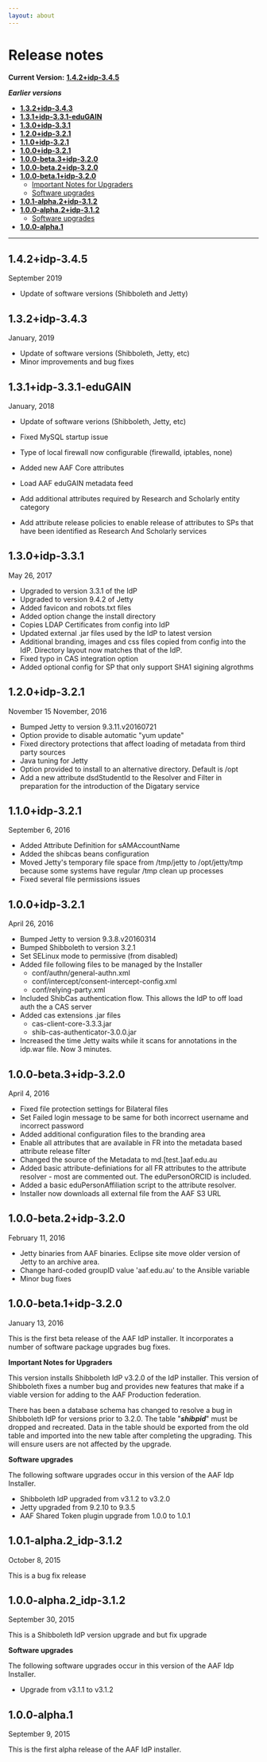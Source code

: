 ```yaml
---
layout: about
---
```


# Release notes

**Current Version:** [**1.4.2+idp-3.4.5**](#1.4.2)

***Earlier versions***
- [**1.3.2+idp-3.4.3**](#1.3.2)
- [**1.3.1+idp-3.3.1-eduGAIN**](#1.3.1)
- [**1.3.0+idp-3.3.1**](#1.3.0)
- [**1.2.0+idp-3.2.1**](#1.2.0)
- [**1.1.0+idp-3.2.1**](#1.1.0)
- [**1.0.0+idp-3.2.1**](#1.0.0)
- [**1.0.0-beta.3+idp-3.2.0**](#1.0.0-beta.3)
- [**1.0.0-beta.2+idp-3.2.0**](#1.0.0-beta.2)
- [**1.0.0-beta.1+idp-3.2.0**](#1.0.0-beta.1)
  - [Important Notes for Upgraders](#1.0.0-beta-notes)
  - [Software upgrades](#1.1.0-beta-software)
- [**1.0.1-alpha.2+idp-3.1.2**](1.0.1-alpha.2)
- [**1.0.0-alpha.2+idp-3.1.2**](1.0.0-alpha.2)
  - [Software upgrades](#1.0.0-alpha.2-software)
- [**1.0.0-alpha.1**](1.0.0-alpha.1)

----------

## <a name="1.4.2"></a>1.4.2+idp-3.4.5 ##

September 2019

- Update of software versions (Shibboleth and Jetty)

## <a name="1.3.2"></a>1.3.2+idp-3.4.3 ##

January, 2019

- Update of software versions (Shibboleth, Jetty, etc)
- Minor improvements and bug fixes

## <a name="1.3.1"></a>1.3.1+idp-3.3.1-eduGAIN ##

January, 2018

- Update of software verions (Shibboleth, Jetty, etc)
- Fixed MySQL startup issue
- Type of local firewall now configurable (firewalld, iptables, none)
- Added new AAF Core attributes

- Load AAF eduGAIN metadata feed
- Add additional attributes required by Research and Scholarly entity category
- Add attribute release policies to enable release of attributes to SPs that have
been identified as Research And Scholarly services

## <a name="1.3.0"></a>1.3.0+idp-3.3.1 ##

May 26, 2017

- Upgraded to version 3.3.1 of the IdP
- Upgraded to version 9.4.2 of Jetty
- Added favicon and robots.txt files
- Added option change the install directory
- Copies LDAP Certificates from config into IdP
- Updated external .jar files used by the IdP to latest version
- Additional branding, images and css files copied from config into the IdP. Directory layout now matches that of the IdP.
- Fixed typo in CAS integration option
- Added optional config for SP that only support SHA1 sigining algrothms


## <a name="1.2.0"></a>1.2.0+idp-3.2.1 ##

November 15 November, 2016

- Bumped Jetty to version 9.3.11.v20160721
- Option provide to disable automatic "yum update"
- Fixed directory protections that affect loading of metadata from third party sources
- Java tuning for Jetty
- Option provided to install to an alternative directory. Default is /opt
- Add a new attribute dsdStudentId to the Resolver and Filter in preparation for the introduction of the Digatary service

## <a name="1.1.0"></a>1.1.0+idp-3.2.1 ##

September 6, 2016

- Added Attribute Definition for sAMAccountName
- Added the shibcas beans configuration
- Moved Jetty's temporary file space from /tmp/jetty to /opt/jetty/tmp because some systems have regular /tmp clean up processes
- Fixed several file permissions issues


## <a name="1.0.0"></a>1.0.0+idp-3.2.1 ##

April 26, 2016


- Bumped Jetty to version 9.3.8.v20160314
- Bumped Shibboleth to version 3.2.1
- Set SELinux mode to permissive (from disabled)
- Added file following files to be managed by the Installer
    - conf/authn/general-authn.xml
    - conf/intercept/consent-intercept-config.xml
    - conf/relying-party.xml
- Included ShibCas authentication flow. This allows the IdP to off load auth the a CAS server
- Added cas extensions .jar files
    - cas-client-core-3.3.3.jar
    - shib-cas-authenticator-3.0.0.jar
- Increased the time Jetty waits while it scans for annotations in the idp.war file. Now 3 minutes.


## <a name="1.0.0-beta.3"></a>1.0.0-beta.3+idp-3.2.0 ##

April 4, 2016

- Fixed file protection settings for Bilateral files
- Set Failed login message to be same for both incorrect username and incorrect password
- Added additional configuration files to the branding area
- Enable all attributes that are available in FR into the metadata based attribute release filter
- Changed the source of the Metadata to md.[test.]aaf.edu.au
- Added basic attribute-definiations for all FR attributes to the attribute resolver - most are commented out. The eduPersonORCID is included.
- Added a basic eduPersonAffiliation script to the attribute resolver.
- Installer now downloads all external file from the AAF S3 URL

## <a name="1.0.0-beta.2"></a>1.0.0-beta.2+idp-3.2.0 ##

February 11, 2016

- Jetty binaries from AAF binaries. Eclipse site move older version of Jetty to an archive area.
-  Change hard-coded groupID value 'aaf.edu.au' to the Ansible variable
-  Minor bug fixes

## <a name="1.0.0-beta.1"></a>1.0.0-beta.1+idp-3.2.0 ##

January 13, 2016

This is the first beta release of the AAF IdP installer. It incorporates a number of software package upgrades bug fixes.

<a name="1.0.0-beta-notes"></a>**Important Notes for Upgraders**

This version installs Shibboleth IdP v3.2.0 of the IdP installer. This version of Shibboleth fixes a number bug and provides new features that make if a viable version for adding to the AAF Production federation.

There has been a database schema has changed to resolve a bug in Shibboleth IdP for versions prior to 3.2.0. The table "***shibpid***" must be dropped and recreated. Data in the table should be exported from the old table and imported into the new table after completing the upgrading. This will ensure users are not affected by the upgrade.

<a name="1.1.0-beta-software"></a>**Software upgrades**

The following software upgrades occur in this version of the AAF Idp Installer.

- Shibboleth IdP upgraded from v3.1.2 to v3.2.0
- Jetty upgraded from 9.2.10 to 9.3.5
- AAF Shared Token plugin upgrade from 1.0.0 to 1.0.1


## <a name="1.0.1-alpha.2"></a>1.0.1-alpha.2_idp-3.1.2

October 8, 2015

This is a bug fix release

## <a name="1.0.0-alpha.2"></a>1.0.0-alpha.2_idp-3.1.2

September 30, 2015

This is a Shibboleth IdP version upgrade and but fix upgrade

<a name="1.0.0-alpha.2-software"></a>**Software upgrades**

The following software upgrades occur in this version of the AAF Idp Installer.

- Upgrade from v3.1.1 to v3.1.2

## <a name="1.0.0-alpha.1"></a>1.0.0-alpha.1

September 9, 2015

This is the first alpha release of the AAF IdP installer.
